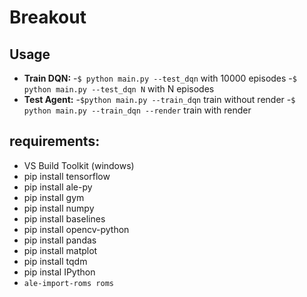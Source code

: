 # Breakout

## Usage
* **Train DQN:** 
    -`$ python main.py --test_dqn`  with 10000 episodes
    -`$ python main.py --test_dqn N`  with N episodes
* **Test Agent:**
    -`$python main.py --train_dqn` train without render
    -`$ python main.py --train_dqn --render` train with render

## requirements:
- VS Build Toolkit (windows)
- pip install tensorflow
- pip install ale-py
- pip install gym
- pip install numpy
- pip install baselines
- pip install opencv-python
- pip install pandas
- pip install matplot
- pip install tqdm
- pip instal IPython
- `ale-import-roms roms`
